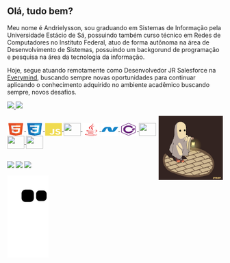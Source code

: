 ## Olá, tudo bem?

Meu nome é Andrielysson, sou graduando em Sistemas de Informação pela Universidade Estácio de Sá, possuindo também curso técnico em Redes de Computadores no Instituto Federal, atuo de forma autônoma na área de Desenvolvimento de Sistemas, possuindo um backgorund de programação e pesquisa na área 
da tecnologia da informação. 
 
 Hoje, segue atuando remotamente como Desenvolvedor JR Salesforce na <a href="https://www.everymind.com.br" target="_blank">Everymind</a>, buscando sempre novas oportunidades para continuar aplicando o conhecimento adquirido no ambiente acadêmico buscando sempre, novos desafios.

 <div>
  <a href="https://github.com/Gaspar3651">
  <img height="160em" src="https://github-readme-stats.vercel.app/api?username=Gaspar3651&show_icons=true&theme=midnight-purple&include_all_commits=true&count_private=true"/>
  <img height="160em" src="https://github-readme-stats.vercel.app/api/top-langs/?username=Gaspar3651&layout=compact&langs_count=7&theme=midnight-purple"/>
</div>
 
 <a href="https://github.com/Gaspar3651" target="_blank" ><img align="right" src="https://github.com/Gaspar3651/Gaspar3651/blob/main/.github/workflows/perfil%20e%20gifs/andando%20com%20lanterna.gif" height="150">
  
<div style="display: inline_block"><br>
  <img align="center" height="30" width="40" src="https://raw.githubusercontent.com/devicons/devicon/master/icons/html5/html5-original.svg">
  <img align="center" height="30" width="40" src="https://raw.githubusercontent.com/devicons/devicon/master/icons/css3/css3-original.svg">
  <img align="center" height="30" width="40" src="https://raw.githubusercontent.com/devicons/devicon/master/icons/javascript/javascript-plain.svg">
  <img align="center" height="30" width="40" src="https://cdn.jsdelivr.net/gh/devicons/devicon/icons/nodejs/nodejs-original.svg">
  <img align="center" height="30" width="40" src="https://raw.githubusercontent.com/devicons/devicon/master/icons/java/java-plain.svg">
  <img align="center" height="30" width="40" src="https://raw.githubusercontent.com/devicons/devicon/master/icons/dot-net/dot-net-plain.svg">
  <img align="center" height="30" width="40" src="https://raw.githubusercontent.com/devicons/devicon/master/icons/csharp/csharp-line.svg">
  <img align="center" height="30" width="40" src="https://cdn.jsdelivr.net/gh/devicons/devicon/icons/vscode/vscode-original.svg" />
  <img align="center" height="30" width="40" src="https://cdn.jsdelivr.net/gh/devicons/devicon/icons/visualstudio/visualstudio-plain.svg" />
  <img align="center" height="30" width="40" src="https://cdn.jsdelivr.net/gh/devicons/devicon/icons/salesforce/salesforce-plain.svg" />
          
 
  
</div>

  
   
 ## 
 

 
 <div>
  <a href="https://www.instagram.com/barbosa.andri_/" target="_blank"><img src="https://img.shields.io/badge/-Instagram-%23E4405F?style=for-the-badge&logo=instagram&logoColor=white"></a>
  <a href = "mailto:andrielysson.barbosa@gmail.com" target="_blank"><img src="https://img.shields.io/badge/-Gmail-%23333?style=for-the-badge&logo=gmail&logoColor=white" ></a>
   <a href="https://www.linkedin.com/in/andrielysson-barbosa-26b020224/" target="_blank"><img src="https://img.shields.io/badge/-LinkedIn-%230077B5?style=for-the-badge&logo=linkedin&logoColor=white" target="_blank"></a>
  
  ![Snake animation](https://github.com/Gaspar3651/Gaspar3651/blob/output/github-contribution-grid-snake.svg)
  
 </div>
  









<!--

**Gaspar3651/Gaspar3651** is a ✨ _special_ ✨ repository because its `README.md` (this file) appears on your GitHub profile.

Here are some ideas to get you started:

- 🔭 I’m currently working on ...
- 🌱 I’m currently learning ...
- 👯 I’m looking to collaborate on ...
- 🤔 I’m looking for help with ...
- 💬 Ask me about ...
- 📫 How to reach me: ...
- 😄 Pronouns: ...
- ⚡ Fun fact: ...
-->
